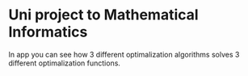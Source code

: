 # Uni project to Mathematical Informatics

In app you can see how 3 different optimalization algorithms solves 3 different optimalization functions.
